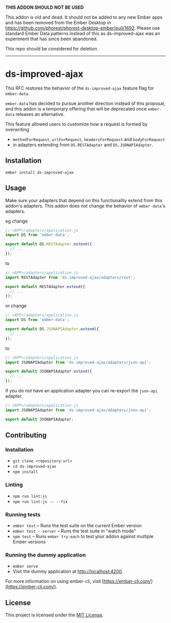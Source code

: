 **THIS ADDON SHOULD NOT BE USED**

This addon is old and dead. It should not be added to any new Ember apps and has been removed from the Ember Desktop in https://github.com/phorest/phorest-desktop-ember/pull/1692. Please use standard Ember Data patterns instead of this as ds-improved-ajax was an experiment that has since been abandoned.

This repo should be considered for deletion.

<hr/>


ds-improved-ajax
==============================================================================

This RFC restores the behavior of the `ds-improved-ajax` feature flag for `ember-data`.

`ember-data` has decided to pursue another direction instead of this proposal,
and this addon is a temporary offering that will be deprecated once  `ember-data`
releases an alternative.

This feature allowed users to customize how a request is formed by overwriting
-  `methodForRequest`, `urlForRequest`, `headersForRequest` and `bodyForRequest`
-  in adapters extending from `DS.RESTAdapter` and `DS.JSONAPIAdapter`.

Installation
------------------------------------------------------------------------------

```
ember install ds-improved-ajax
```


Usage
------------------------------------------------------------------------------

Make sure your adapters that depend on this functionality extend from this addon's adapters.  This addon does not change the behavior of `ember-data`'s adapters.

eg change

```js
// <APP>/adapters/application.js
import DS from 'ember-data';

export default DS.RESTAdapter.extend({
  // ...
});
```

to

```js
// <APP>/adapters/application.js
import RESTAdapter from 'ds-improved-ajax/adapters/rest';

export default RESTAdapter.extend({
  // ...
});
```

or change

```js
// <APP>/adapters/application.js
import DS from 'ember-data';

export default DS.JSONAPIAdapter.extend({
  // ...
});
```

to

```js
// <APP>/adapters/application.js
import JSONAPIAdapter from 'ds-improved-ajax/adapters/json-api';

export default JSONAPIAdapter.extend({
  // ...
});
```

If you do not have an application adapter you can re-export the `json-api` adapter.

```js
// <APP>/adapters/application.js
import JSONAPIAdapter from 'ds-improved-ajax/adapters/json-api';

export default JSONAPIAdapter;
```

Contributing
------------------------------------------------------------------------------

### Installation

* `git clone <repository-url>`
* `cd ds-improved-ajax`
* `npm install`

### Linting

* `npm run lint:js`
* `npm run lint:js -- --fix`

### Running tests

* `ember test` – Runs the test suite on the current Ember version
* `ember test --server` – Runs the test suite in "watch mode"
* `npm test` – Runs `ember try:each` to test your addon against multiple Ember versions

### Running the dummy application

* `ember serve`
* Visit the dummy application at [http://localhost:4200](http://localhost:4200).

For more information on using ember-cli, visit [https://ember-cli.com/](https://ember-cli.com/).

License
------------------------------------------------------------------------------

This project is licensed under the [MIT License](LICENSE.md).
